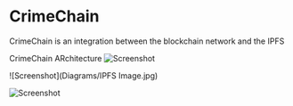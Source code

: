 # CrimeChain

CrimeChain is an integration between the blockchain network and the IPFS

CrimeChain ARchitecture
![Screenshot](Diagrams/Crimechain-Architecture.jpg)

![Screenshot](Diagrams/IPFS Image.jpg)

![Screenshot](Diagrams/MerkleDAG.jpg)
